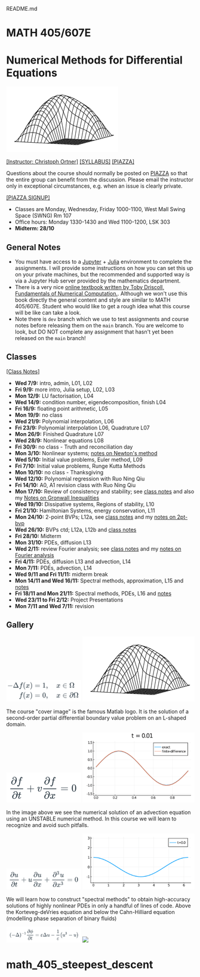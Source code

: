 README.md
# MATH 405/607E
# Numerical Methods for Differential Equations

<img src="files/Lshape.png" alt="banner" width="300"/>

[[Instructor: Christoph Ortner]](http://www.math.ubc.ca/~ortner/)
[[SYLLABUS]](files/syllabus-math405-2022.pdf)
[[PIAZZA]](https://canvas.ubc.ca/courses/103731/external_tools/201?display=borderless)

Questions about the course should normally be posted on [PIAZZA](https://canvas.ubc.ca/courses/103731/external_tools/201?display=borderless) so that the entire group can benefit from the discussion. Please email the instructor only in exceptional circumstances, e.g. when an issue is clearly private. 

[[PIAZZA SIGNUP]](https://piazza.com/ubc.ca/winterterm12022/math4051012022w1)

* Classes are Monday, Wednesday, Friday 1000-1100, West Mall Swing Space  (SWNG) Rm 107  
* Office hours: Monday 1330-1430 and Wed 1100-1200, LSK 303 
* **Midterm: 28/10**

## General Notes 

* You must have access to a [Jupyter](https://jupyter.org) + [Julia](https://julialang.org) environment to complete the assignments. I will provide some instructions on how you can set this up on your private machines, but the recommended and supported way is via a Jupyter Hub server provided by the mathematics department.
* There is a very nice [online textbook written by Toby Driscoll, Fundamentals of Numerical Computation.](https://fncbook.github.io/fnc/frontmatter.html). Although we won't use this book directly the general content and style are similar to MATH 405/607E. Student who would like to get a rough idea what this course will be like can take a look.
* Note there is `dev` branch which we use to test assignments and course notes before releasing them on the `main` branch. You are welcome to look, but DO NOT complete any assignment that hasn't yet been released on the `main` branch!

## Classes

[[Class Notes]](https://notability.com/n/8CcwbmTS3m9B2w6v6dQ~1)


- **Wed 7/9:** intro, admin,  L01, L02
- **Fri 9/9:** more intro, Julia setup, L02, L03 
- **Mon 12/9:** LU factorisation, L04 
- **Wed 14/9:** condition number, eigendecomposition, finish L04
- **Fri 16/9:** floating point arithmetic, L05 
- **Mon 19/9:** no class 
- **Wed 21/9:** Polynomial interpolation, L06 
- **Fri 23/9:** Polynomial interpolation L06, Quadrature L07
- **Mon 26/9:** Finished Quadrature L07
- **Wed 28/9:** Nonlinear equations L08 
- **Fri 30/9:** no class - Truth and reconciliation day
- **Mon 3/10:** Nonlinear systems; [notes on Newton's method](https://notability.com/n/1f5jQ30pG2Cc1qLZe0ZHQ3)
- **Wed 5/10:** Initial value problems, Euler method, L09
- **Fri 7/10:** Initial value problems, Runge Kutta Methods 
- **Mon 10/10:** no class - Thanksgiving
- **Wed 12/10:** Polynomial regression with Ruo Ning Qiu
- **Fri 14/10:** A0, A1 revision class with Ruo Ning Qiu
- **Mon 17/10:** Review of consistency and stability; see [class notes](https://notability.com/n/8CcwbmTS3m9B2w6v6dQ~1) and also my [Notes on Gronwall Inequalities](https://notability.com/n/2X77ioz2K0ashri7MjBVJV)
- **Wed 19/10:** Dissipative systems, Regions of stability, L10
- **Fri 21/10:** Hamiltonian Systems, energy conservation, L11 
- **Mon 24/10:** 2-point BVPs; L12a, see [class notes](https://notability.com/n/8CcwbmTS3m9B2w6v6dQ~1) and my [notes on 2pt-bvp](https://notability.com/n/1hTItCHXW73ANx0yeE1TxF) 
- **Wed 26/10:** BVPs ctd; L12a, L12b and [class notes](https://notability.com/n/8CcwbmTS3m9B2w6v6dQ~1)
- **Fri 28/10:** Midterm 
- **Mon 31/10:** PDEs, diffusion L13
- **Wed 2/11:** review Fourier analysis; see [class notes](https://notability.com/n/8CcwbmTS3m9B2w6v6dQ~1) and my [notes on Fourier analysis](https://notability.com/n/0BwxN5dI8CFd2GXqqsfmeu)
- **Fri 4/11:** PDEs, diffusion L13 and advection, L14  
- **Mon 7/11:** PDEs, advection, L14 
- **Wed 9/11 and Fri 11/11:** midterm break 
- **Mon 14/11 and Wed 16/11:** Spectral methods, approximation, L15 and [notes](https://notability.com/n/0MTNF2R5h0tdg9N0C_yrA8)
- **Fri 18/11 and Mon 21/11:** Spectral methods, PDEs, L16 and [notes](https://notability.com/n/zbdgBhZWEqcIm_4GNwZ5x)
- **Wed 23/11 to Fri 2/12:** Project Presentations
- **Mon 7/11 and Wed 7/11:** revision


<!-- NOTES for future : 
- overall the timing was quite good 
- L10 was a bit longer than 1 50 min lecture; this was dobale but borderline
- L11 was a bit shorter
- should spend a bit of time on Gronwall inequalities and maybe also the stable case 
-->

## Gallery 

<img src="files/Lshape_formula.png" width="200" />
<img src="files/Lshape.png" width="300" />

The course "cover image" is the famous Matlab logo. It is the solution of a second-order partial differential boundary value problem on an L-shaped domain.

<img src="files/advection_formula.png" width="200" />
<img src="files/advection.gif" width="300" />

In the image above we see the numerical solution of an advection equation using an UNSTABLE numerical method. In this course we will learn to recognize and avoid such pitfalls.

<img src="files/kdv_formula.png" width="200" />
<img src="files/kdv.gif" width="300" />

We will learn how to construct "spectral methods" to obtain high-accuracy solutions of highly nonlinear PDEs in only a handful of lines of code. Above the Korteveg-deVries equation and below the Cahn-Hilliard equation (modelling phase separation of binary fluids)

<img src="files/cahnhilliard_formula.png" width="200" />
<img src="files/cahnhilliard.gif" width="300" />

# math_405_steepest_descent
